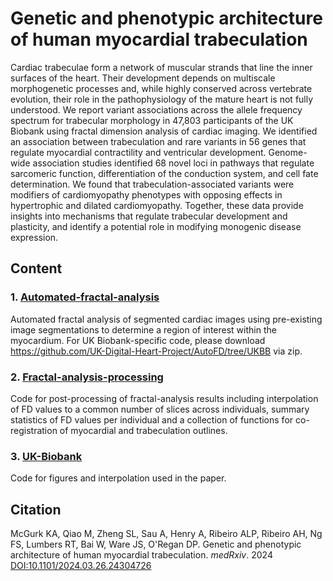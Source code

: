 # Genetic and phenotypic architecture of human myocardial trabeculation

Cardiac trabeculae form a network of muscular strands that line the inner surfaces of the heart. Their development depends on multiscale morphogenetic processes and, while highly conserved across vertebrate evolution, their role in the pathophysiology of the mature heart is not fully understood. We report variant associations across the allele frequency spectrum for trabecular morphology in 47,803 participants of the UK Biobank using fractal dimension analysis of cardiac imaging. We identified an association between trabeculation and rare variants in 56 genes that regulate myocardial contractility and ventricular development. Genome-wide association studies identified 68 novel loci in pathways that regulate sarcomeric function, differentiation of the conduction system, and cell fate determination. We found that trabeculation-associated variants were modifiers of cardiomyopathy phenotypes with opposing effects in hypertrophic and dilated cardiomyopathy. Together, these data provide insights into mechanisms that regulate trabecular development and plasticity, and identify a potential role in modifying monogenic disease expression.

## Content

### 1. [Automated-fractal-analysis](https://github.com/ImperialCollegeLondon/trabecular_variants/tree/main/automated-fractal-analysis)
Automated fractal analysis of segmented cardiac images using pre-existing image segmentations to determine a region of interest within the myocardium. For UK Biobank-specific code, please download https://github.com/UK-Digital-Heart-Project/AutoFD/tree/UKBB via zip.

### 2. [Fractal-analysis-processing](https://github.com/ImperialCollegeLondon/trabecular_variants/tree/main/fractal-analysis-processing)
Code for post-processing of fractal-analysis results including interpolation of FD values to a common number of slices across individuals, summary statistics of FD values per individual and a collection of functions for co-registration of myocardial and trabeculation outlines.

### 3. [UK-Biobank](https://github.com/ImperialCollegeLondon/trabecular_genetics)
Code for figures and interpolation used in the paper.

## Citation

McGurk KA, Qiao M, Zheng SL, Sau A, Henry A, Ribeiro ALP, Ribeiro AH, Ng FS, Lumbers RT, Bai W, Ware JS, O'Regan DP. Genetic and phenotypic architecture of human myocardial trabeculation. _medRxiv_. 2024 [DOI:10.1101/2024.03.26.24304726](https://doi.org/10.1101/2024.03.26.24304726)
